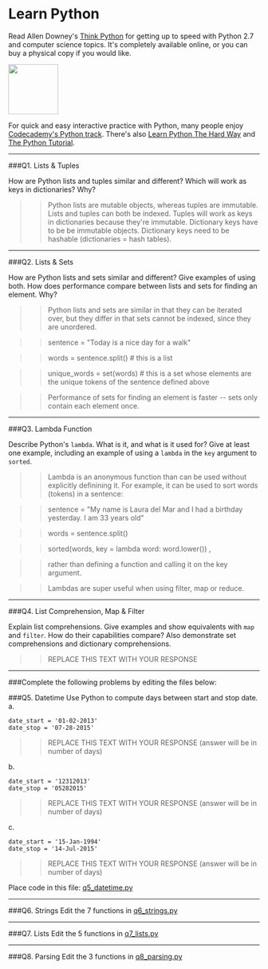 # Learn Python

Read Allen Downey's [Think Python](http://www.greenteapress.com/thinkpython/) for getting up to speed with Python 2.7 and computer science topics. It's completely available online, or you can buy a physical copy if you would like.

<a href="http://www.greenteapress.com/thinkpython/"><img src="img/think_python.png" style="width: 100px;" target="_blank"></a>

For quick and easy interactive practice with Python, many people enjoy [Codecademy's Python track](http://www.codecademy.com/en/tracks/python). There's also [Learn Python The Hard Way](http://learnpythonthehardway.org/book/) and [The Python Tutorial](https://docs.python.org/2/tutorial/).

---

###Q1. Lists &amp; Tuples

How are Python lists and tuples similar and different? Which will work as keys in dictionaries? Why?

>> Python lists are mutable objects, whereas tuples are immutable. 
Lists and tuples can both be indexed.
Tuples will work as keys in dictionaries because they're immutable. Dictionary keys have to be be immutable objects. Dictionary keys need to be hashable (dictionaries = hash tables). 

---

###Q2. Lists &amp; Sets

How are Python lists and sets similar and different? Give examples of using both. How does performance compare between lists and sets for finding an element. Why?

>> Python lists and sets are similar in that they can be iterated over, but they differ in that sets cannot be indexed, since they are unordered.

>> sentence = "Today is a nice day for a walk"

>> words = sentence.split()  # this is a list

>> unique_words = set(words) # this is a set whose elements are the unique tokens of the sentence defined above

>> Performance of sets for finding an element is faster  -- sets only contain each element once. 



---

###Q3. Lambda Function

Describe Python's `lambda`. What is it, and what is it used for? Give at least one example, including an example of using a `lambda` in the `key` argument to `sorted`.

>> Lambda is an anonymous function than can be used without explicitly definining it. For example, it can be used to sort words (tokens) in a sentence:

>> sentence = "My name is Laura del Mar and I had a birthday yesterday. I am 33 years old"

>> words = sentence.split()

>> sorted(words, key = lambda word: word.lower()) , 

>> rather than defining a function and calling it on the key argument.

>> Lambdas are super useful when using filter, map or reduce. 



---

###Q4. List Comprehension, Map &amp; Filter

Explain list comprehensions. Give examples and show equivalents with `map` and `filter`. How do their capabilities compare? Also demonstrate set comprehensions and dictionary comprehensions.

>> REPLACE THIS TEXT WITH YOUR RESPONSE

---

###Complete the following problems by editing the files below:

###Q5. Datetime
Use Python to compute days between start and stop date.   
a.  

```
date_start = '01-02-2013'    
date_stop = '07-28-2015'
```

>> REPLACE THIS TEXT WITH YOUR RESPONSE (answer will be in number of days)

b.  
```
date_start = '12312013'  
date_stop = '05282015'  
```

>> REPLACE THIS TEXT WITH YOUR RESPONSE (answer will be in number of days)

c.  
```
date_start = '15-Jan-1994'      
date_stop = '14-Jul-2015'  
```

>> REPLACE THIS TEXT WITH YOUR RESPONSE  (answer will be in number of days)

Place code in this file: [q5_datetime.py](python/q5_datetime.py)

---

###Q6. Strings
Edit the 7 functions in [q6_strings.py](python/q6_strings.py)

---

###Q7. Lists
Edit the 5 functions in [q7_lists.py](python/q7_lists.py)

---

###Q8. Parsing
Edit the 3 functions in [q8_parsing.py](python/q8_parsing.py)





